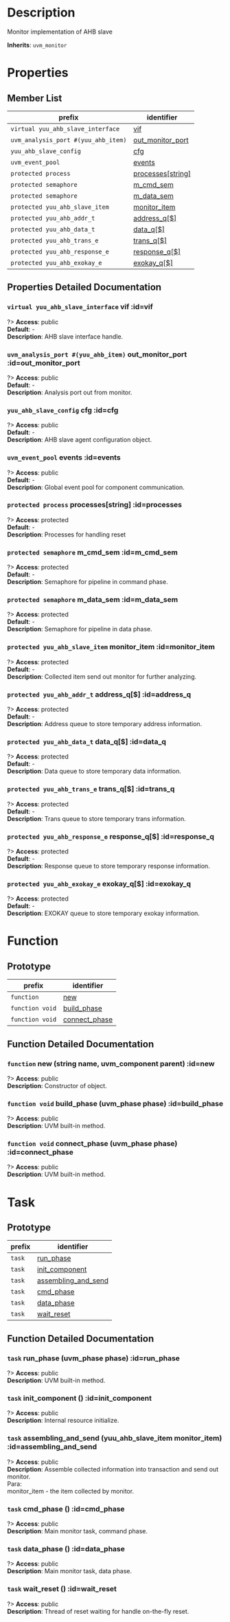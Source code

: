 # Description

Monitor implementation of AHB slave  

**Inherits**: ``uvm_monitor``

# Properties

## Member List

| prefix | identifier |
| - | - |
| `virtual yuu_ahb_slave_interface` | [vif](#vif) |
| `uvm_analysis_port #(yuu_ahb_item)` | [out_monitor_port](#out_monitor_port) |
| `yuu_ahb_slave_config` | [cfg](#cfg) |
| `uvm_event_pool` | [events](#events) |
| `protected process` | [processes[string]](#processes) |
| `protected semaphore` | [m_cmd_sem](#m_cmd_sem) |
| `protected semaphore` | [m_data_sem](#m_data_sem) |
| `protected yuu_ahb_slave_item` | [monitor_item](#monitor_item) |
| `protected yuu_ahb_addr_t` | [address_q[$]](#address_q) |
| `protected yuu_ahb_data_t` | [data_q[$]](#data_q) |
| `protected yuu_ahb_trans_e` | [trans_q[$]](#trans_q) |
| `protected yuu_ahb_response_e` | [response_q[$]](#response_q) |
| `protected yuu_ahb_exokay_e` | [exokay_q[$]](#exokay_q) |

## Properties Detailed Documentation

### `virtual yuu_ahb_slave_interface` vif :id=vif

?> **Access**: public  
**Default**: -  
**Description**: AHB slave interface handle.  


### `uvm_analysis_port #(yuu_ahb_item)` out_monitor_port :id=out_monitor_port

?> **Access**: public  
**Default**: -  
**Description**: Analysis port out from monitor.  


### `yuu_ahb_slave_config` cfg :id=cfg

?> **Access**: public  
**Default**: -  
**Description**: AHB slave agent configuration object.  


### `uvm_event_pool` events :id=events

?> **Access**: public  
**Default**: -  
**Description**: Global event pool for component communication.  


### `protected process` processes[string] :id=processes

?> **Access**: protected  
**Default**: -  
**Description**: Processes for handling reset  


### `protected semaphore` m_cmd_sem :id=m_cmd_sem

?> **Access**: protected  
**Default**: -  
**Description**: Semaphore for pipeline in command phase.  


### `protected semaphore` m_data_sem :id=m_data_sem

?> **Access**: protected  
**Default**: -  
**Description**: Semaphore for pipeline in data phase.  


### `protected yuu_ahb_slave_item` monitor_item :id=monitor_item

?> **Access**: protected  
**Default**: -  
**Description**: Collected item send out monitor for further analyzing.  


### `protected yuu_ahb_addr_t` address_q[$] :id=address_q

?> **Access**: protected  
**Default**: -  
**Description**: Address queue to store temporary address information.  


### `protected yuu_ahb_data_t` data_q[$] :id=data_q

?> **Access**: protected  
**Default**: -  
**Description**: Data queue to store temporary data information.  


### `protected yuu_ahb_trans_e` trans_q[$] :id=trans_q

?> **Access**: protected  
**Default**: -  
**Description**: Trans queue to store temporary trans information.  


### `protected yuu_ahb_response_e` response_q[$] :id=response_q

?> **Access**: protected  
**Default**: -  
**Description**: Response queue to store temporary response information.  


### `protected yuu_ahb_exokay_e` exokay_q[$] :id=exokay_q

?> **Access**: protected  
**Default**: -  
**Description**: EXOKAY queue to store temporary exokay information.  


# Function

## Prototype

| prefix | identifier |
| - | - |
| `function` | [new](#new) |
| `function void` | [build_phase](#build_phase) |
| `function void` | [connect_phase](#connect_phase) |

## Function Detailed Documentation

### `function` new (string name, uvm_component parent) :id=new

?> **Access**: public  
**Description**: Constructor of object.  


### `function void` build_phase (uvm_phase phase) :id=build_phase

?> **Access**: public  
**Description**: UVM built-in method.  


### `function void` connect_phase (uvm_phase phase) :id=connect_phase

?> **Access**: public  
**Description**: UVM built-in method.  


# Task

## Prototype

| prefix | identifier |
| - | - |
| `task` | [run_phase](#run_phase) |
| `task` | [init_component](#init_component) |
| `task` | [assembling_and_send](#assembling_and_send) |
| `task` | [cmd_phase](#cmd_phase) |
| `task` | [data_phase](#data_phase) |
| `task` | [wait_reset](#wait_reset) |

## Function Detailed Documentation

### `task` run_phase (uvm_phase phase) :id=run_phase

?> **Access**: public  
**Description**: UVM built-in method.  


### `task` init_component () :id=init_component

?> **Access**: public  
**Description**: Internal resource initialize.  


### `task` assembling_and_send (yuu_ahb_slave_item monitor_item) :id=assembling_and_send

?> **Access**: public  
**Description**: Assemble collected information into transaction and send out monitor.  
Para:  
monitor_item - the item collected by monitor.  


### `task` cmd_phase () :id=cmd_phase

?> **Access**: public  
**Description**: Main monitor task, command phase.  


### `task` data_phase () :id=data_phase

?> **Access**: public  
**Description**: Main monitor task, data phase.  


### `task` wait_reset () :id=wait_reset

?> **Access**: public  
**Description**: Thread of reset waiting for handle on-the-fly reset.  


